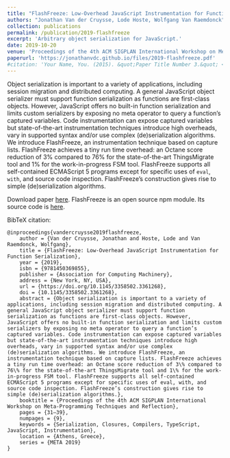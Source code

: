 ```yaml
---
title: "FlashFreeze: Low-Overhead JavaScript Instrumentation for Function Serialization"
authors: "Jonathan Van der Cruysse, Lode Hoste, Wolfgang Van Raemdonck"
collection: publications
permalink: /publication/2019-flashfreeze
excerpt: 'Arbitrary object serialization for JavaScript.'
date: 2019-10-20
venue: 'Proceedings of the 4th ACM SIGPLAN International Workshop on Meta-Programming Techniques and Reflection, co-located with SPLASH'
paperurl: 'https://jonathanvdc.github.io/files/2019-flashfreeze.pdf'
#citation: 'Your Name, You. (2015). &quot;Paper Title Number 3.&quot; <i>Journal 1</i>. 1(3).'
---
```


Object serialization is important to a variety of applications, including session migration and distributed computing. A general JavaScript object serializer must support function serialization as functions are first-class objects. However, JavaScript offers no built-in function serialization and limits custom serializers by exposing no meta operator to query a function’s captured variables. Code instrumentation can expose captured variables but state-of-the-art instrumentation techniques introduce high overheads, vary in supported syntax and/or use complex (de)serialization algorithms. We introduce FlashFreeze, an instrumentation technique based on capture lists. FlashFreeze achieves a tiny run time overhead: an Octane score reduction of 3% compared to 76% for the state-of-the-art ThingsMigrate tool and 1% for the work-in-progress FSM tool. FlashFreeze supports all self-contained ECMAScript 5 programs except for specific uses of `eval`, `with`, and source code inspection. FlashFreeze’s construction gives rise to simple (de)serialization algorithms.

Download paper [here](/files/2019-flashfreeze.pdf). FlashFreeze is an open source npm module. Its source code is [here](https://github.com/nokia/ts-serialize-closures).

BibTeX citation:
```
@inproceedings{vandercruysse2019flashfreeze,
    author = {Van der Cruysse, Jonathan and Hoste, Lode and Van Raemdonck, Wolfgang},
    title = {FlashFreeze: Low-Overhead JavaScript Instrumentation for Function Serialization},
    year = {2019},
    isbn = {9781450369855},
    publisher = {Association for Computing Machinery},
    address = {New York, NY, USA},
    url = {https://doi.org/10.1145/3358502.3361268},
    doi = {10.1145/3358502.3361268},
    abstract = {Object serialization is important to a variety of applications, including session migration and distributed computing. A general JavaScript object serializer must support function serialization as functions are first-class objects. However, JavaScript offers no built-in function serialization and limits custom serializers by exposing no meta operator to query a function’s captured variables. Code instrumentation can expose captured variables but state-of-the-art instrumentation techniques introduce high overheads, vary in supported syntax and/or use complex (de)serialization algorithms. We introduce FlashFreeze, an instrumentation technique based on capture lists. FlashFreeze achieves a tiny run time overhead: an Octane score reduction of 3\% compared to 76\% for the state-of-the-art ThingsMigrate tool and 1\% for the work-in-progress FSM tool. FlashFreeze supports all self-contained ECMAScript 5 programs except for specific uses of eval, with, and source code inspection. FlashFreeze’s construction gives rise to simple (de)serialization algorithms.},
    booktitle = {Proceedings of the 4th ACM SIGPLAN International Workshop on Meta-Programming Techniques and Reflection},
    pages = {31–39},
    numpages = {9},
    keywords = {Serialization, Closures, Compilers, TypeScript, JavaScript, Instrumentation},
    location = {Athens, Greece},
    series = {META 2019}
}
```
